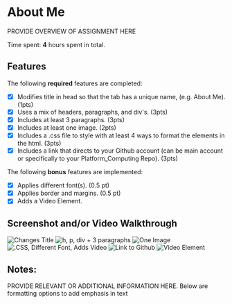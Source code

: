 # About Me

PROVIDE OVERVIEW OF ASSIGNMENT HERE

Time spent: **4** hours spent in total.

## Features

The following **required** features are completed:

- [x] Modifies title in head so that the tab has a unique name, (e.g. About Me). (1pts)
- [x] Uses a mix of headers, paragraphs, and div's. (3pts)
- [x] Includes at least 3 paragraphs. (3pts)
- [x] Includes at least one image. (2pts)
- [x] Includes a .css file to style with at least 4 ways to format the elements in the html. (3pts)
- [x] Includes a link that directs to your Github account (can be main account or specifically to your Platform_Computing Repo). (3pts)

The following **bonus** features are implemented:

- [x] Applies different font(s). (0.5 pt)
- [x] Applies border and margins. (0.5 pt)
- [x] Adds a Video Element.

## Screenshot and/or Video Walkthrough

<img src="https://i.imgur.com/4DbaSuW.png" title='Unique Title' alt='Changes Title' />
<img src="https://i.imgur.com/ZaFOJF1.png" title='Uses a mix of headers, paragraphs, and divs' alt='h, p, div + 3 paragraphs'/>
<img src="https://i.imgur.com/Y5G9wKh.png" title='One Image' alt='One Image'/>
<img src="https://i.imgur.com/Ai7VLl3.png" title='Included .CSS, Different Font, Adds Video' alt='.CSS, Different Font, Adds Video'/>
<img src="https://i.imgur.com/eCwY8ZP.png" title='Link to Github' alt='Link to Github'/>
<img src="https://i.imgur.com/TyngbtQ.png" title='Video Element' alt='Video Element'/>



## Notes:
PROVIDE RELEVANT OR ADDITIONAL INFORMATION HERE. Below are formatting options to add emphasis in text
